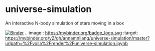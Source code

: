 # universe-simulation
An interactive N-body simulation of stars moving in a box


[![Binder](https://mybinder.org/badge_logo.svg)](https://mybinder.org/v2/gh/annamnliang/universe-simulation/master?urlpath=%2Fvoila%2Frender%2Funiverse-simulation.ipynb)
.. image:: https://mybinder.org/badge_logo.svg
 :target: https://mybinder.org/v2/gh/annamnliang/universe-simulation/master?urlpath=%2Fvoila%2Frender%2Funiverse-simulation.ipynb
